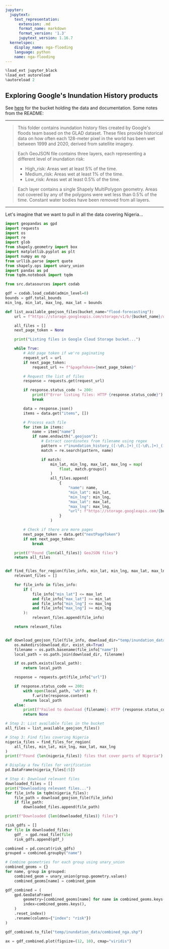```yaml
---
jupyter:
  jupytext:
    text_representation:
      extension: .md
      format_name: markdown
      format_version: '1.3'
      jupytext_version: 1.16.7
  kernelspec:
    display_name: nga-flooding
    language: python
    name: nga-flooding
---
```


```python
%load_ext jupyter_black
%load_ext autoreload
%autoreload 2
```

## Exploring Google's Inundation History products

See [here](https://console.cloud.google.com/storage/browser/flood-forecasting/inundation_history;tab=objects?invt=AbuORQ&prefix=&forceOnObjectsSortingFiltering=false) for the bucket holding the data and documentation. Some notes from the README:

---- 

> This folder contains inundation history files created by Google's floods team based on the GLAD dataset. These files provide historical data on how often each 128-meter pixel in the world has been wet between 1999 and 2020, derived from satellite imagery.

> Each GeoJSON file contains three layers, each representing a different level of inundation risk:
> - High_risk: Areas wet at least 5% of the time.
> - Medium_risk: Areas wet at least 1% of the time.
> - Low_risk: Areas wet at least 0.5% of the time.

> Each layer contains a single Shapely MultiPolygon geometry. Areas not covered by any of the polygons were wet less than 0.5% of the time. Constant water bodies have been removed from all layers.

---- 

Let's imagine that we want to pull in all the data covering Nigeria...

```python
import geopandas as gpd
import requests
import os
import re
import glob
from shapely.geometry import box
import matplotlib.pyplot as plt
import numpy as np
from urllib.parse import quote
from shapely.ops import unary_union
import pandas as pd
from tqdm.notebook import tqdm

from src.datasources import codab
```

```python
gdf = codab.load_codab(admin_level=0)
bounds = gdf.total_bounds
min_lng, min_lat, max_lng, max_lat = bounds
```

```python
def list_available_geojson_files(bucket_name="flood-forecasting"):
    url = f"https://storage.googleapis.com/storage/v1/b/{bucket_name}/o?prefix=inundation_history/data/&maxResults=1000"

    all_files = []
    next_page_token = None

    print("Listing files in Google Cloud Storage bucket...")

    while True:
        # Add page token if we're paginating
        request_url = url
        if next_page_token:
            request_url += f"&pageToken={next_page_token}"

        # Request the list of files
        response = requests.get(request_url)

        if response.status_code != 200:
            print(f"Error listing files: HTTP {response.status_code}")
            break

        data = response.json()
        items = data.get("items", [])

        # Process each file
        for item in items:
            name = item["name"]
            if name.endswith(".geojson"):
                # Extract coordinates from filename using regex
                pattern = r"inundation_history_([-\d\.]+)_([-\d\.]+)_([-\d\.]+)_([-\d\.]+)\.geojson"
                match = re.search(pattern, name)

                if match:
                    min_lat, min_lng, max_lat, max_lng = map(
                        float, match.groups()
                    )
                    all_files.append(
                        {
                            "name": name,
                            "min_lat": min_lat,
                            "min_lng": min_lng,
                            "max_lat": max_lat,
                            "max_lng": max_lng,
                            "url": f"https://storage.googleapis.com/{bucket_name}/{name}",
                        }
                    )

        # Check if there are more pages
        next_page_token = data.get("nextPageToken")
        if not next_page_token:
            break

    print(f"Found {len(all_files)} GeoJSON files")
    return all_files


def find_files_for_region(files_info, min_lat, min_lng, max_lat, max_lng):
    relevant_files = []

    for file_info in files_info:
        if (
            file_info["min_lat"] <= max_lat
            and file_info["max_lat"] >= min_lat
            and file_info["min_lng"] <= max_lng
            and file_info["max_lng"] >= min_lng
        ):
            relevant_files.append(file_info)

    return relevant_files


def download_geojson_file(file_info, download_dir="temp/inundation_data"):
    os.makedirs(download_dir, exist_ok=True)
    filename = os.path.basename(file_info["name"])
    local_path = os.path.join(download_dir, filename)

    if os.path.exists(local_path):
        return local_path

    response = requests.get(file_info["url"])

    if response.status_code == 200:
        with open(local_path, "wb") as f:
            f.write(response.content)
        return local_path
    else:
        print(f"Failed to download {filename}: HTTP {response.status_code}")
        return None
```

```python
# Step 2: List available files in the bucket
all_files = list_available_geojson_files()

# Step 3: Find files covering Nigeria
nigeria_files = find_files_for_region(
    all_files, min_lat, min_lng, max_lat, max_lng
)
print(f"Found {len(nigeria_files)} files that cover parts of Nigeria")

# Display a few files for verification
pd.DataFrame(nigeria_files[:5])
```

```python
# Step 4: Download relevant files
downloaded_files = []
print("Downloading relevant files...")
for file_info in tqdm(nigeria_files):
    file_path = download_geojson_file(file_info)
    if file_path:
        downloaded_files.append(file_path)

print(f"Downloaded {len(downloaded_files)} files")
```

```python
risk_gdfs = []
for file in downloaded_files:
    gdf_ = gpd.read_file(file)
    risk_gdfs.append(gdf_)

combined = pd.concat(risk_gdfs)
grouped = combined.groupby("name")

# Combine geometries for each group using unary_union
combined_geoms = {}
for name, group in grouped:
    combined_geom = unary_union(group.geometry.values)
    combined_geoms[name] = combined_geom

gdf_combined = (
    gpd.GeoDataFrame(
        geometry=[combined_geoms[name] for name in combined_geoms.keys()],
        index=combined_geoms.keys(),
    )
    .reset_index()
    .rename(columns={"index": "risk"})
)
```

```python
gdf_combined.to_file("temp/inundation_data/combined_nga.shp")
```

```python
ax = gdf_combined.plot(figsize=(12, 10), cmap="viridis")
```
